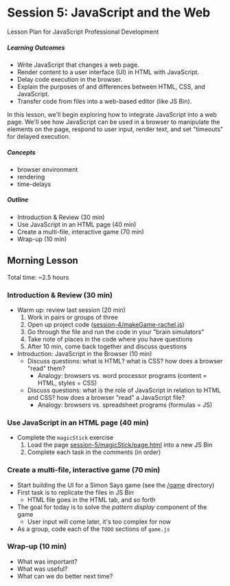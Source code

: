 # Session 5: JavaScript and the Web

Lesson Plan for JavaScript Professional Development

##### Learning Outcomes

- Write JavaScript that changes a web page.
- Render content to a user interface (UI) in HTML with JavaScript.
- Delay code execution in the browser.
- Explain the purposes of and differences between HTML, CSS, and JavaScript.
- Transfer code from files into a web-based editor (like JS Bin).

In this lesson, we'll begin exploring how to integrate JavaScript into a web page. We'll see how JavaScript can be used in a browser to manipulate the elements on the page, respond to user input, render text, and set "timeouts" for delayed execution.

##### Concepts

- browser environment
- rendering
- time-delays

##### Outline

- Introduction & Review (30 min)
- Use JavaScript in an HTML page (40 min)
- Create a multi-file, interactive game (70 min)
- Wrap-up (10 min)

## Morning Lesson

Total time: ~2.5 hours

### Introduction & Review (30 min)
- Warm up: review last session (20 min)
  1. Work in pairs or groups of three
  1. Open up project code ([session-4/makeGame-rachel.js](../session-4/makeGame-rachel.js))
  1. Go through the file and run the code in your "brain simulators"
  1. Take note of places in the code where you have questions
  1. After 10 min, come back together and discuss questions
- Introduction: JavaScript in the Browser (10 min)
  - Discuss questions: what is HTML? what is CSS? how does a browser "read" them?
    - Analogy: browsers vs. word processor programs (content = HTML, styles = CSS)
  - Discuss questions: what is the role of JavaScript in relation to HTML and CSS? how does a browser "read" a JavaScript file?
    - Analogy: browsers vs. spreadsheet programs (formulas = JS)

### Use JavaScript in an HTML page (40 min)
- Complete the `magicStick` exercise
  1. Load the page [session-5/magicStick/page.html](./magicStick/page.html) into a new JS Bin
  1. Complete each task in the comments (in order)

### Create a multi-file, interactive game (70 min)
- Start building the UI for a Simon Says game (see the [/game](./game/) directory)
- First task is to replicate the files in JS Bin
  - HTML file goes in the HTML tab, and so forth
- The goal for today is to solve the _pattern display_ component of the game
  - User input will come later, it's too complex for now
- As a group, code each of the `TODO` sections of `game.js`

### Wrap-up (10 min)
- What was important?
- What was useful?
- What can we do better next time?
